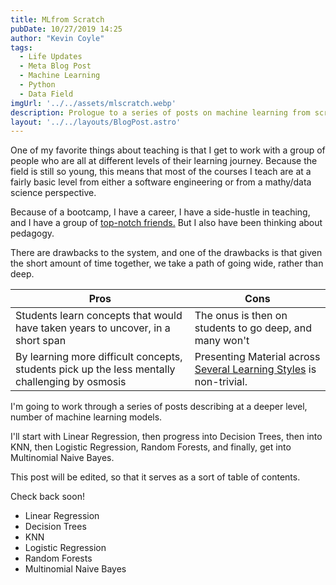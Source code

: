 ```yaml
---
title: MLfrom Scratch
pubDate: 10/27/2019 14:25
author: "Kevin Coyle"
tags:
  - Life Updates
  - Meta Blog Post 
  - Machine Learning
  - Python
  - Data Field
imgUrl: '../../assets/mlscratch.webp'
description: Prologue to a series of posts on machine learning from scratch. In here, I'll discuss the pedagogical approach I'm taking to teaching machine learning. This is meant to be a series that would be useful for someone who has a basic understanding of machine learning and wants to learn more about the inner workings of the models.
layout: '../../layouts/BlogPost.astro'
---
```


One of my favorite things about teaching is that I get to work with a group of people who are all at different levels of their learning journey. Because the field is still so young, this means that most of the courses I teach are at a fairly basic level from either a software engineering or from a mathy/data science perspective.

Because of a bootcamp, I have a career, I have a side-hustle in teaching, and I have a group of [top-notch friends.](https://open.spotify.com/track/3sp3wHVuQ3CRtsZykHDtKq?si=gViW4zKfTvmFKN3jRUHBlQ)
But I also have been thinking about pedagogy.

There are drawbacks to the system, and one of the drawbacks is that given the short amount of time together, we take a path of going wide, rather than deep.

|Pros|Cons|
|---|---|
|Students learn concepts that would have taken years to uncover, in a short span| The onus is then on students to go deep, and many won't|
|By learning more difficult concepts, students pick up the less mentally challenging by osmosis| Presenting Material across [Several Learning Styles](https://www.learndash.com/7-major-learning-styles-which-one-is-you/) is non-trivial.|


I'm going to work through a series of posts describing at a deeper level, number of machine learning models.

I'll start with Linear Regression, then progress into Decision Trees, then into KNN, then Logistic Regression, Random Forests, and finally, get into Multinomial Naive Bayes.

This post will be edited, so that it serves as a sort of table of contents.

Check back soon!

- Linear Regression
- Decision Trees
- KNN
- Logistic Regression
- Random Forests
- Multinomial Naive Bayes

